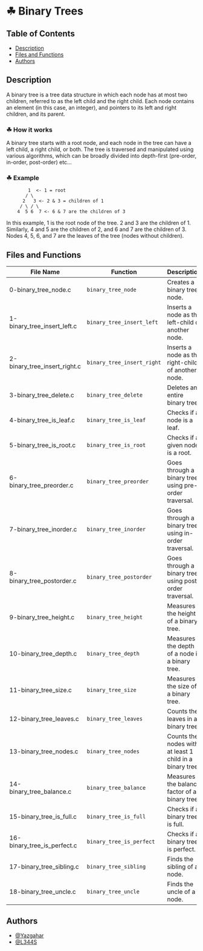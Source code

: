 # ☘ Binary Trees

## Table of Contents
- [Description](#description)
- [Files and Functions](#files-and-functions)
- [Authors](#authors)

## Description

A binary tree is a tree data structure in which each node has at most two children, referred to as the left child and the right child. Each node contains an element (in this case, an integer), and pointers to its left and right children, and its parent.

### ☘ How it works

A binary tree starts with a root node, and each node in the tree can have a left child, a right child, or both. The tree is traversed and manipulated using various algorithms, which can be broadly divided into depth-first (pre-order, in-order, post-order) etc...

### ☘ Example

```
        1  <- 1 = root
       / \
      2   3 <- 2 & 3 = children of 1
     / \ / \
    4  5 6  7 <- 6 & 7 are the children of 3
```
In this example, 1 is the root node of the tree. 2 and 3 are the children of 1. Similarly, 4 and 5 are the children of 2, and 6 and 7 are the children of 3. Nodes 4, 5, 6, and 7 are the leaves of the tree (nodes without children).

## Files and Functions

| File Name | Function | Description |
| --- | --- | --- |
| 0-binary_tree_node.c | `binary_tree_node` | Creates a binary tree node. |
| 1-binary_tree_insert_left.c | `binary_tree_insert_left` | Inserts a node as the left-child of another node. |
| 2-binary_tree_insert_right.c | `binary_tree_insert_right` | Inserts a node as the right-child of another node. |
| 3-binary_tree_delete.c | `binary_tree_delete` | Deletes an entire binary tree. |
| 4-binary_tree_is_leaf.c | `binary_tree_is_leaf` | Checks if a node is a leaf. |
| 5-binary_tree_is_root.c | `binary_tree_is_root` | Checks if a given node is a root. |
| 6-binary_tree_preorder.c | `binary_tree_preorder` | Goes through a binary tree using pre-order traversal. |
| 7-binary_tree_inorder.c | `binary_tree_inorder` | Goes through a binary tree using in-order traversal. |
| 8-binary_tree_postorder.c | `binary_tree_postorder` | Goes through a binary tree using post-order traversal. |
| 9-binary_tree_height.c | `binary_tree_height` | Measures the height of a binary tree. |
| 10-binary_tree_depth.c | `binary_tree_depth` | Measures the depth of a node in a binary tree. |
| 11-binary_tree_size.c | `binary_tree_size` | Measures the size of a binary tree. |
| 12-binary_tree_leaves.c | `binary_tree_leaves` | Counts the leaves in a binary tree. |
| 13-binary_tree_nodes.c | `binary_tree_nodes` | Counts the nodes with at least 1 child in a binary tree. |
| 14-binary_tree_balance.c | `binary_tree_balance` | Measures the balance factor of a binary tree. |
| 15-binary_tree_is_full.c | `binary_tree_is_full` | Checks if a binary tree is full. |
| 16-binary_tree_is_perfect.c | `binary_tree_is_perfect` | Checks if a binary tree is perfect. |
| 17-binary_tree_sibling.c | `binary_tree_sibling` | Finds the sibling of a node. |
| 18-binary_tree_uncle.c | `binary_tree_uncle` | Finds the uncle of a node. |

## Authors
- [@Yazgahar](https://www.github.com/Yazgahar)
- [@L344S](https://www.github.com/L344S)